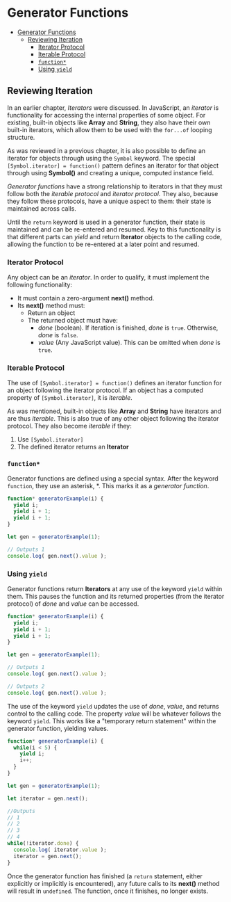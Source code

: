 # Generator Functions

- [Generator Functions](#generator-functions)
  - [Reviewing Iteration](#reviewing-iteration)
    - [Iterator Protocol](#iterator-protocol)
    - [Iterable Protocol](#iterable-protocol)
    - [`function*`](#function)
    - [Using `yield`](#using-yield)

## Reviewing Iteration

In an earlier chapter, *Iterators* were discussed. In JavaScript, an *iterator* is functionality for accessing the internal properties of some object. For existing, built-in objects like **Array** and **String**, they also have their own built-in iterators, which allow them to be used with the `for...of` looping structure.

As was reviewed in a previous chapter, it is also possible to define an iterator for objects through using the `Symbol` keyword. The special `[Symbol.iterator] = function()` pattern defines an iterator for that object through using **Symbol()** and creating a unique, computed instance field.

*Generator functions* have a strong relationship to iterators in that they must follow both the *iterable protocol* and *iterator protocol*. They also, because they follow these protocols, have a unique aspect to them: their state is maintained across calls.

Until the `return` keyword is used in a generator function, their state is maintained and can be re-entered and resumed. Key to this functionality is that different parts can *yield* and return **Iterator** objects to the calling code, allowing the function to be re-entered at a later point and resumed.

### Iterator Protocol

Any object can be an *iterator*. In order to qualify, it must implement the following functionality:

- It must contain a zero-argument **next()** method.
- Its **next()** method must:
  - Return an object
  - The returned object must have:
    - *done* (boolean). If iteration is finished, *done* is `true`. Otherwise, *done* is `false`.
    - *value* (Any JavaScript value). This can be omitted when *done* is `true`.

### Iterable Protocol

The use of `[Symbol.iterator] = function()` defines an iterator function for an object following the iterator protocol. If an object has a computed property of `[Symbol.iterator]`, it is *iterable*.

As was mentioned, built-in objects like **Array** and **String** have iterators and are thus *iterable*. This is also true of any other object following the iterator protocol. They also become *iterable* if they:

1) Use `[Symbol.iterator]`
2) The defined iterator returns an **Iterator**

### `function*`

Generator functions are defined using a special syntax. After the keyword `function`, they use an asterisk, \*. This marks it as a *generator function*.

```javascript
function* generatorExample(i) {
  yield i;
  yield i + 1;
  yield i + 1;
}

let gen = generatorExample(1);

// Outputs 1
console.log( gen.next().value );
```

### Using `yield`

Generator functions return **Iterators** at any use of the keyword `yield` within them. This pauses the function and its returned properties (from the iterator protocol) of *done* and *value* can be accessed.

```javascript
function* generatorExample(i) {
  yield i;
  yield i + 1;
  yield i + 1;
}

let gen = generatorExample(1);

// Outputs 1
console.log( gen.next().value );

// Outputs 2
console.log( gen.next().value );
```

The use of the keyword `yield` updates the use of *done*, *value*, and returns control to the calling code. The property *value* will be whatever follows the keyword `yield`. This works like a "temporary return statement" within the generator function, yielding values.

```javascript
function* generatorExample(i) {
  while(i < 5) {
    yield i;
    i++;
  }
}

let gen = generatorExample(1);

let iterator = gen.next();

//Outputs
// 1
// 2
// 3
// 4
while(!iterator.done) {
  console.log( iterator.value );
  iterator = gen.next();
}
```

Once the generator function has finished (a `return` statement, either explicitly or implicitly is encountered), any future calls to its **next()** method will result in `undefined`. The function, once it finishes, no longer exists.
